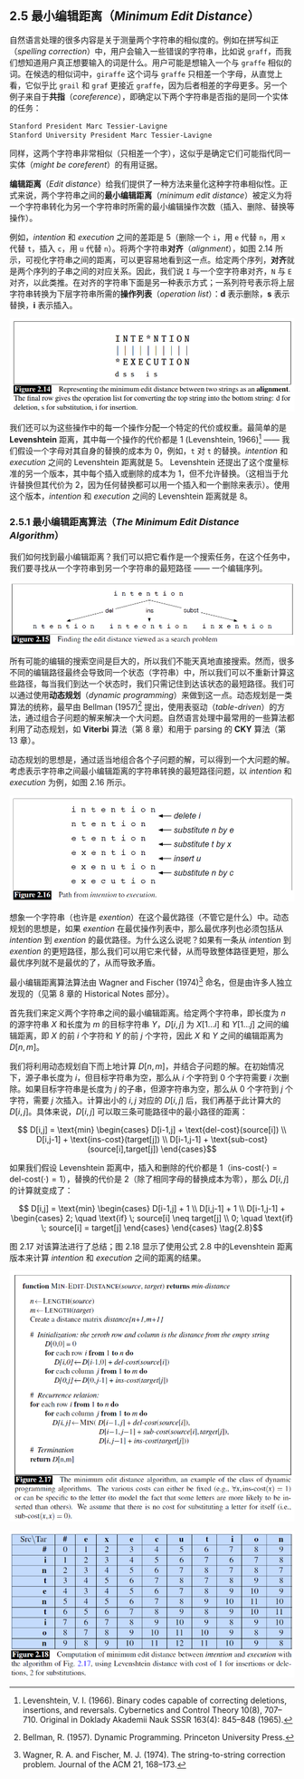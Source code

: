 ## 2.5 最小编辑距离（*Minimum Edit Distance*）

自然语言处理的很多内容是关于测量两个字符串的相似度的。例如在拼写纠正（*spelling correction*）中，用户会输入一些错误的字符串，比如说 `graff`，而我们想知道用户真正想要输入的词是什么。用户可能是想输入一个与 `graffe` 相似的词。在候选的相似词中，`giraffe` 这个词与 `graffe` 只相差一个字母，从直觉上看，它似乎比 `grail` 和 `graf` 更接近 `graffe`，因为后者相差的字母更多。另一个例子来自于**共指**（*coreference*），即确定以下两个字符串是否指的是同一个实体的任务：

```
Stanford President Marc Tessier-Lavigne
Stanford University President Marc Tessier-Lavigne
```

同样，这两个字符串非常相似（只相差一个字），这似乎是确定它们可能指代同一实体（*might be coreferent*）的有用证据。

**编辑距离**（*Edit distance*）给我们提供了一种方法来量化这种字符串相似性。正式来说，两个字符串之间的**最小编辑距离**（*minimum edit distance*）被定义为将一个字符串转化为另一个字符串时所需的最小编辑操作次数（插入、删除、替换等操作）。

例如，*intention* 和 *execution* 之间的差距是 5（删除一个 `i`，用 `e` 代替 `n`，用 `x` 代替 `t`，插入 `c`，用 `u` 代替 `n`）。将两个字符串**对齐**（*alignment*），如图 2.14 所示，可视化字符串之间的距离，可以更容易地看到这一点。给定两个序列，**对齐**就是两个序列的子串之间的对应关系。因此，我们说 `I` 与一个空字符串对齐，`N` 与 `E` 对齐，以此类推。在对齐的字符串下面是另一种表示方式；一系列符号表示将上层字符串转换为下层字符串所需的**操作列表**（*operation list*）：**d** 表示删除，**s** 表示替换，**i** 表示插入。

![Fig 2.14](assets/fig2.14.png)

我们还可以为这些操作中的每一个操作分配一个特定的代价或权重。最简单的是 **Levenshtein** 距离，其中每一个操作的代价都是 1 (Levenshtein, 1966)[^1] —— 我们假设一个字母对其自身的替换的成本为 0，例如，`t` 对 `t` 的替换。*intention* 和 *execution* 之间的 Levenshtein 距离就是 5。 Levenshtein 还提出了这个度量标准的另一个版本，其中每个插入或删除的成本为 1，但不允许替换。（这相当于允许替换但其代价为 2，因为任何替换都可以用一个插入和一个删除来表示）。使用这个版本，*intention* 和 *execution* 之间的 Levenshtein 距离就是 8。

### 2.5.1 最小编辑距离算法（*The Minimum Edit Distance Algorithm*）

我们如何找到最小编辑距离？我们可以把它看作是一个搜索任务，在这个任务中，我们要寻找从一个字符串到另一个字符串的最短路径 —— 一个编辑序列。

![Fig 2.15](assets/fig2.15.png)

所有可能的编辑的搜索空间是巨大的，所以我们不能天真地直接搜索。然而，很多不同的编辑路径最终会导致同一个状态（字符串）中，所以我们可以不重新计算这些路径，每当我们到达一个状态时，我们只需记住到达该状态的最短路径。我们可以通过使用**动态规划**（*dynamic programming*）来做到这一点。动态规划是一类算法的统称，最早由 Bellman (1957)[^2] 提出，使用表驱动（*table-driven*）的方法，通过组合子问题的解来解决一个大问题。自然语言处理中最常用的一些算法都利用了动态规划，如 **Viterbi** 算法（第 8 章）和用于 parsing 的 **CKY** 算法（第 13 章）。

动态规划的思想是，通过适当地组合各个子问题的解，可以得到一个大问题的解。考虑表示字符串之间最小编辑距离的字符串转换的最短路径问题，以 *intention* 和 *execution* 为例，如图 2.16 所示。

![Fig 2.16](assets/fig2.16.png)

想象一个字符串（也许是 *exention*）在这个最优路径（不管它是什么）中。动态规划的思想是，如果 *exention* 在最优操作列表中，那么最优序列也必须包括从 *intention* 到 *exention* 的最优路径。为什么这么说呢？如果有一条从 *intention* 到 *exention* 的更短路径，那么我们可以用它来代替，从而导致整体路径更短，那么最优序列就不是最优的了，从而导致矛盾。

最小编辑距离算法算法由 Wagner and Fischer (1974)[^3] 命名，但是由许多人独立发现的（见第 8 章的 Historical Notes 部分）。

首先我们来定义两个字符串之间的最小编辑距离。给定两个字符串，即长度为 $n$ 的源字符串 $X$ 和长度为 $m$ 的目标字符串 $Y$，$D[i,j]$ 为 $X[1 \ldots i]$ 和 $Y[1 \ldots j]$ 之间的编辑距离，即 $X$ 的前 $i$ 个字符和 $Y$ 的前 $j$ 个字符，因此 $X$ 和 $Y$ 之间的编辑距离为 $D[n,m]$。

我们将利用动态规划自下而上地计算 $D[n,m]$，并结合子问题的解。在初始情况下，源子串长度为 $i$，但目标字符串为空，那么从 $i$ 个字符到 $0$ 个字符需要 $i$ 次删除。如果目标字符串是长度为 $j$ 的子串，但源字符串为空，那么从 $0$ 个字符到 $j$ 个字符，需要 $j$ 次插入。计算出小的 $i,j$ 对应的 $D[i,j]$ 后，我们再基于此计算大的 $D[i,j]$。具体来说，$D[i,j]$ 可以取三条可能路径中的最小路径的距离：

$$ D[i,j] = \text{min} \begin{cases}
    D[i-1,j] + \text{del-cost}(source[i]) \\
    D[i,j-1] + \text{ins-cost}(target[j]) \\
    D[i-1,j-1] + \text{sub-cost}(source[i],target[j])
\end{cases}$$

如果我们假设 Levenshtein 距离中，插入和删除的代价都是 1（$\text{ins-cost}(\cdot)=\text{del-cost}(\cdot)=1$），替换的代价是 2（除了相同字母的替换成本为零），那么 $D[i,j]$ 的计算就变成了：

$$ D[i,j] = \text{min} \begin{cases}
    D[i-1,j] + 1 \\
    D[i,j-1] + 1 \\
    D[i-1,j-1] + \begin{cases}
        2; \quad \text{if} \; source[i] \neq target[j] \\
        0; \quad \text{if} \; source[i] = target[j] 
    \end{cases}
\end{cases} \tag{2.8}$$

图 2.17 对该算法进行了总结；图 2.18 显示了使用公式 2.8 中的Levenshtein 距离版本来计算 *intention* 和 *execution* 之间的距离的结果。

![Fig 2.17](assets/fig2.17.png)

![Fig 2.18](assets/fig2.18.png)

[^1]: Levenshtein, V. I. (1966). Binary codes capable of correcting deletions, insertions, and reversals. Cybernetics and Control Theory 10(8), 707–710. Original in Doklady Akademii Nauk SSSR 163(4): 845–848 (1965).  
[^2]: Bellman, R. (1957). Dynamic Programming. Princeton University Press.  
[^3]: Wagner, R. A. and Fischer, M. J. (1974). The string-to-string correction problem. Journal of the ACM 21, 168–173.
